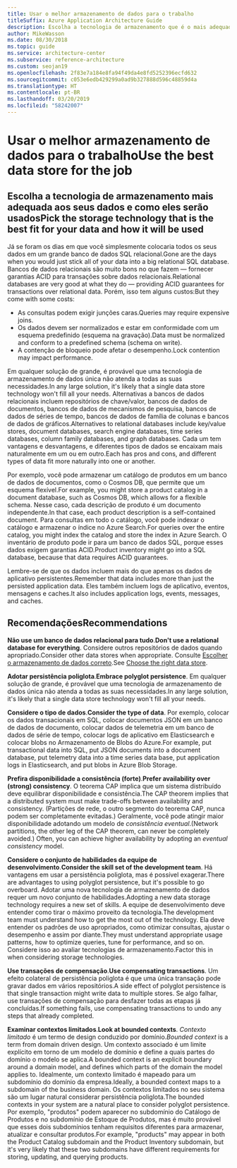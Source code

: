 ```yaml
---
title: Usar o melhor armazenamento de dados para o trabalho
titleSuffix: Azure Application Architecture Guide
description: Escolha a tecnologia de armazenamento que é o mais adequado para seus dados e como ele será usado.
author: MikeWasson
ms.date: 08/30/2018
ms.topic: guide
ms.service: architecture-center
ms.subservice: reference-architecture
ms.custom: seojan19
ms.openlocfilehash: 2f83e7a184e8fa94f49da4e8fd5252396ecfd632
ms.sourcegitcommit: c053e6edb429299a0ad9b327888d596c48859d4a
ms.translationtype: HT
ms.contentlocale: pt-BR
ms.lasthandoff: 03/20/2019
ms.locfileid: "58242007"
---
```

# <a name="use-the-best-data-store-for-the-job"></a><span data-ttu-id="33a02-103">Usar o melhor armazenamento de dados para o trabalho</span><span class="sxs-lookup"><span data-stu-id="33a02-103">Use the best data store for the job</span></span>

## <a name="pick-the-storage-technology-that-is-the-best-fit-for-your-data-and-how-it-will-be-used"></a><span data-ttu-id="33a02-104">Escolha a tecnologia de armazenamento mais adequada aos seus dados e como eles serão usados</span><span class="sxs-lookup"><span data-stu-id="33a02-104">Pick the storage technology that is the best fit for your data and how it will be used</span></span>

<span data-ttu-id="33a02-105">Já se foram os dias em que você simplesmente colocaria todos os seus dados em um grande banco de dados SQL relacional.</span><span class="sxs-lookup"><span data-stu-id="33a02-105">Gone are the days when you would just stick all of your data into a big relational SQL database.</span></span> <span data-ttu-id="33a02-106">Bancos de dados relacionais são muito bons no que fazem &mdash; fornecer garantias ACID para transações sobre dados relacionais.</span><span class="sxs-lookup"><span data-stu-id="33a02-106">Relational databases are very good at what they do &mdash; providing ACID guarantees for transactions over relational data.</span></span> <span data-ttu-id="33a02-107">Porém, isso tem alguns custos:</span><span class="sxs-lookup"><span data-stu-id="33a02-107">But they come with some costs:</span></span>

- <span data-ttu-id="33a02-108">As consultas podem exigir junções caras.</span><span class="sxs-lookup"><span data-stu-id="33a02-108">Queries may require expensive joins.</span></span>
- <span data-ttu-id="33a02-109">Os dados devem ser normalizados e estar em conformidade com um esquema predefinido (esquema na gravação).</span><span class="sxs-lookup"><span data-stu-id="33a02-109">Data must be normalized and conform to a predefined schema (schema on write).</span></span>
- <span data-ttu-id="33a02-110">A contenção de bloqueio pode afetar o desempenho.</span><span class="sxs-lookup"><span data-stu-id="33a02-110">Lock contention may impact performance.</span></span>

<span data-ttu-id="33a02-111">Em qualquer solução de grande, é provável que uma tecnologia de armazenamento de dados única não atenda a todas as suas necessidades.</span><span class="sxs-lookup"><span data-stu-id="33a02-111">In any large solution, it's likely that a single data store technology won't fill all your needs.</span></span> <span data-ttu-id="33a02-112">Alternativas a bancos de dados relacionais incluem repositórios de chave/valor, bancos de dados de documentos, bancos de dados de mecanismos de pesquisa, bancos de dados de séries de tempo, bancos de dados de família de colunas e bancos de dados de gráficos.</span><span class="sxs-lookup"><span data-stu-id="33a02-112">Alternatives to relational databases include key/value stores, document databases, search engine databases, time series databases, column family databases, and graph databases.</span></span> <span data-ttu-id="33a02-113">Cada um tem vantagens e desvantagens, e diferentes tipos de dados se encaixam mais naturalmente em um ou em outro.</span><span class="sxs-lookup"><span data-stu-id="33a02-113">Each has pros and cons, and different types of data fit more naturally into one or another.</span></span>

<span data-ttu-id="33a02-114">Por exemplo, você pode armazenar um catálogo de produtos em um banco de dados de documentos, como o Cosmos DB, que permite que um esquema flexível.</span><span class="sxs-lookup"><span data-stu-id="33a02-114">For example, you might store a product catalog in a document database, such as Cosmos DB, which allows for a flexible schema.</span></span> <span data-ttu-id="33a02-115">Nesse caso, cada descrição de produto é um documento independente.</span><span class="sxs-lookup"><span data-stu-id="33a02-115">In that case, each product description is a self-contained document.</span></span> <span data-ttu-id="33a02-116">Para consultas em todo o catálogo, você pode indexar o catálogo e armazenar o índice no Azure Search.</span><span class="sxs-lookup"><span data-stu-id="33a02-116">For queries over the entire catalog, you might index the catalog and store the index in Azure Search.</span></span> <span data-ttu-id="33a02-117">O inventário de produto pode ir para um banco de dados SQL, porque esses dados exigem garantias ACID.</span><span class="sxs-lookup"><span data-stu-id="33a02-117">Product inventory might go into a SQL database, because that data requires ACID guarantees.</span></span>

<span data-ttu-id="33a02-118">Lembre-se de que os dados incluem mais do que apenas os dados de aplicativo persistentes.</span><span class="sxs-lookup"><span data-stu-id="33a02-118">Remember that data includes more than just the persisted application data.</span></span> <span data-ttu-id="33a02-119">Eles também incluem logs de aplicativo, eventos, mensagens e caches.</span><span class="sxs-lookup"><span data-stu-id="33a02-119">It also includes application logs, events, messages, and caches.</span></span>

## <a name="recommendations"></a><span data-ttu-id="33a02-120">Recomendações</span><span class="sxs-lookup"><span data-stu-id="33a02-120">Recommendations</span></span>

<span data-ttu-id="33a02-121">**Não use um banco de dados relacional para tudo**.</span><span class="sxs-lookup"><span data-stu-id="33a02-121">**Don't use a relational database for everything**.</span></span> <span data-ttu-id="33a02-122">Considere outros repositórios de dados quando apropriado.</span><span class="sxs-lookup"><span data-stu-id="33a02-122">Consider other data stores when appropriate.</span></span> <span data-ttu-id="33a02-123">Consulte [Escolher o armazenamento de dados correto][data-store-overview].</span><span class="sxs-lookup"><span data-stu-id="33a02-123">See [Choose the right data store][data-store-overview].</span></span>

<span data-ttu-id="33a02-124">**Adotar persistência poliglota**.</span><span class="sxs-lookup"><span data-stu-id="33a02-124">**Embrace polyglot persistence**.</span></span> <span data-ttu-id="33a02-125">Em qualquer solução de grande, é provável que uma tecnologia de armazenamento de dados única não atenda a todas as suas necessidades.</span><span class="sxs-lookup"><span data-stu-id="33a02-125">In any large solution, it's likely that a single data store technology won't fill all your needs.</span></span>

<span data-ttu-id="33a02-126">**Considere o tipo de dados**.</span><span class="sxs-lookup"><span data-stu-id="33a02-126">**Consider the type of data**.</span></span> <span data-ttu-id="33a02-127">Por exemplo, colocar os dados transacionais em SQL, colocar documentos JSON em um banco de dados de documento, colocar dados de telemetria em um banco de dados de série de tempo, colocar logs de aplicativo em Elasticsearch e colocar blobs no Armazenamento de Blobs do Azure.</span><span class="sxs-lookup"><span data-stu-id="33a02-127">For example, put transactional data into SQL, put JSON documents into a document database, put telemetry data into a time series data base, put application logs in Elasticsearch, and put blobs in Azure Blob Storage.</span></span>

<span data-ttu-id="33a02-128">**Prefira disponibilidade a consistência (forte)**.</span><span class="sxs-lookup"><span data-stu-id="33a02-128">**Prefer availability over (strong) consistency**.</span></span> <span data-ttu-id="33a02-129">O teorema CAP implica que um sistema distribuído deve equilibrar disponibilidade e consistência.</span><span class="sxs-lookup"><span data-stu-id="33a02-129">The CAP theorem implies that a distributed system must make trade-offs between availability and consistency.</span></span> <span data-ttu-id="33a02-130">(Partições de rede, o outro segmento do teorema CAP, nunca podem ser completamente evitadas.) Geralmente, você pode atingir maior disponibilidade adotando um modelo de *consistência eventual*.</span><span class="sxs-lookup"><span data-stu-id="33a02-130">(Network partitions, the other leg of the CAP theorem, can never be completely avoided.) Often, you can achieve higher availability by adopting an *eventual consistency* model.</span></span>

<span data-ttu-id="33a02-131">**Considere o conjunto de habilidades da equipe de desenvolvimento**.</span><span class="sxs-lookup"><span data-stu-id="33a02-131">**Consider the skill set of the development team**.</span></span> <span data-ttu-id="33a02-132">Há vantagens em usar a persistência poliglota, mas é possível exagerar.</span><span class="sxs-lookup"><span data-stu-id="33a02-132">There are advantages to using polyglot persistence, but it's possible to go overboard.</span></span> <span data-ttu-id="33a02-133">Adotar uma nova tecnologia de armazenamento de dados requer um novo conjunto de habilidades.</span><span class="sxs-lookup"><span data-stu-id="33a02-133">Adopting a new data storage technology requires a new set of skills.</span></span> <span data-ttu-id="33a02-134">A equipe de desenvolvimento deve entender como tirar o máximo proveito da tecnologia.</span><span class="sxs-lookup"><span data-stu-id="33a02-134">The development team must understand how to get the most out of the technology.</span></span> <span data-ttu-id="33a02-135">Ela deve entender os padrões de uso apropriados, como otimizar consultas, ajustar o desempenho e assim por diante.</span><span class="sxs-lookup"><span data-stu-id="33a02-135">They must understand appropriate usage patterns, how to optimize queries, tune for performance, and so on.</span></span> <span data-ttu-id="33a02-136">Considere isso ao avaliar tecnologias de armazenamento.</span><span class="sxs-lookup"><span data-stu-id="33a02-136">Factor this in when considering storage technologies.</span></span>

<span data-ttu-id="33a02-137">**Use transações de compensação**.</span><span class="sxs-lookup"><span data-stu-id="33a02-137">**Use compensating transactions**.</span></span> <span data-ttu-id="33a02-138">Um efeito colateral de persistência poliglota é que uma única transação pode gravar dados em vários repositórios.</span><span class="sxs-lookup"><span data-stu-id="33a02-138">A side effect of polyglot persistence is that single transaction might write data to multiple stores.</span></span> <span data-ttu-id="33a02-139">Se algo falhar, use transações de compensação para desfazer todas as etapas já concluídas.</span><span class="sxs-lookup"><span data-stu-id="33a02-139">If something fails, use compensating transactions to undo any steps that already completed.</span></span>

<span data-ttu-id="33a02-140">**Examinar contextos limitados**.</span><span class="sxs-lookup"><span data-stu-id="33a02-140">**Look at bounded contexts**.</span></span> <span data-ttu-id="33a02-141">*Contexto limitado* é um termo de design conduzido por domínio.</span><span class="sxs-lookup"><span data-stu-id="33a02-141">*Bounded context* is a term from domain driven design.</span></span> <span data-ttu-id="33a02-142">Um contexto associado é um limite explícito em torno de um modelo de domínio e define a quais partes do domínio o modelo se aplica.</span><span class="sxs-lookup"><span data-stu-id="33a02-142">A bounded context is an explicit boundary around a domain model, and defines which parts of the domain the model applies to.</span></span> <span data-ttu-id="33a02-143">Idealmente, um contexto limitado é mapeado para um subdomínio do domínio da empresa.</span><span class="sxs-lookup"><span data-stu-id="33a02-143">Ideally, a bounded context maps to a subdomain of the business domain.</span></span> <span data-ttu-id="33a02-144">Os contextos limitados no seu sistema são um lugar natural considerar persistência poliglota.</span><span class="sxs-lookup"><span data-stu-id="33a02-144">The bounded contexts in your system are a natural place to consider polyglot persistence.</span></span> <span data-ttu-id="33a02-145">Por exemplo, "produtos" podem aparecer no subdomínio do Catálogo de Produtos e no subdomínio de Estoque de Produtos, mas é muito provável que esses dois subdomínios tenham requisitos diferentes para armazenar, atualizar e consultar produtos.</span><span class="sxs-lookup"><span data-stu-id="33a02-145">For example, "products" may appear in both the Product Catalog subdomain and the Product Inventory subdomain, but it's very likely that these two subdomains have different requirements for storing, updating, and querying products.</span></span>

[data-store-overview]: ../technology-choices/data-store-overview.md
